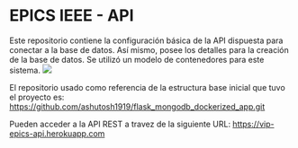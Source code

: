 # EPICS IEEE - API
Este repositorio contiene la configuración básica de la API dispuesta para conectar a la base de datos. Así mismo, posee los detalles para la creación de la base de datos. Se utilizó un modelo de contenedores para este sistema.
<img src="https://user-images.githubusercontent.com/73978713/188348399-e118f10a-a2f0-4325-90fc-831626f541cf.png">

El repositorio usado como referencia de la estructura base inicial que tuvo el proyecto es: 
https://github.com/ashutosh1919/flask_mongodb_dockerized_app.git 

Pueden acceder a la API REST a travez de la siguiente URL:
https://vip-epics-api.herokuapp.com
